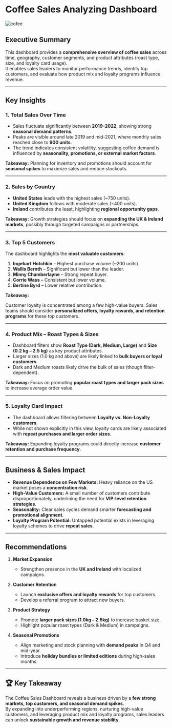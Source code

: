 # Coffee Sales Analyzing Dashboard

![cofee](https://github.com/user-attachments/assets/dbf9d88e-6962-46db-8c61-eb32376577f1)

##  Executive Summary  
This dashboard provides a **comprehensive overview of coffee sales** across time, geography, customer segments, and product attributes (roast type, size, and loyalty card usage).  
It enables sales leaders to monitor performance trends, identify top customers, and evaluate how product mix and loyalty programs influence revenue.  

---

## Key Insights  

### 1. Total Sales Over Time  
- Sales fluctuate significantly between **2019–2022**, showing strong **seasonal demand patterns**.  
- Peaks are visible around late 2019 and mid-2021, where monthly sales reached close to **900 units**.  
- The trend indicates consistent volatility, suggesting coffee demand is influenced by **seasonality, promotions, or external market factors**.  

 **Takeaway:** Planning for inventory and promotions should account for **seasonal spikes** to maximize sales and reduce stockouts.  

---

### 2. Sales by Country  
- **United States** leads with the highest sales (~750 units).  
- **United Kingdom** follows with moderate sales (~400 units).  
- **Ireland** contributes the least, highlighting **regional opportunity gaps**.  

**Takeaway:** Growth strategies should focus on **expanding the UK & Ireland markets**, possibly through targeted campaigns or partnerships.  

---

### 3. Top 5 Customers  
The dashboard highlights the **most valuable customers**:  
1. **Ingebart Hotchkin** – Highest purchase volume (~200 units).  
2. **Wallis Bernth** – Significant but lower than the leader.  
3. **Minny Chamberlayne** – Strong repeat buyer.  
4. **Corrie Wass** – Consistent but lower volume.  
5. **Bertine Byrd** – Lower relative contribution.  

**Takeaway:** 

Customer loyalty is concentrated among a few high-value buyers. Sales teams should consider **personalized offers, loyalty rewards, and retention programs** for these top customers.  

---

### 4. Product Mix – Roast Types & Sizes  
- Dashboard filters show **Roast Type (Dark, Medium, Large)** and **Size (0.2 kg – 2.5 kg)** as key product attributes.  
- Larger sizes (1.0 kg and above) are likely linked to **bulk buyers or loyal customers**.  
- Dark and Medium roasts likely drive the bulk of sales (though filter-dependent).  

**Takeaway:** Focus on promoting **popular roast types and larger pack sizes** to increase average order value.  

---

### 5. Loyalty Card Impact  
- The dashboard allows filtering between **Loyalty vs. Non-Loyalty customers**.  
- While not shown explicitly in this view, loyalty cards are likely associated with **repeat purchases and larger order sizes**.  

**Takeaway:** Expanding loyalty programs could directly increase **customer retention and purchase frequency**.  

---

##  Business & Sales Impact  

- **Revenue Dependence on Few Markets:** Heavy reliance on the US market poses a **concentration risk**.  
- **High-Value Customers:** A small number of customers contribute disproportionately, underlining the need for **VIP-level retention strategies**.  
- **Seasonality:** Clear sales cycles demand smarter **forecasting and promotional alignment**.  
- **Loyalty Program Potential:** Untapped potential exists in leveraging loyalty schemes to drive **repeat sales**.  

---

## Recommendations  

1. **Market Expansion**  
   - Strengthen presence in the **UK and Ireland** with localized campaigns.  

2. **Customer Retention**  
   - Launch **exclusive offers and loyalty rewards** for top customers.  
   - Develop a referral program to attract new buyers.  

3. **Product Strategy**  
   - Promote **larger pack sizes (1.0kg – 2.5kg)** to increase basket size.  
   - Highlight popular roast types (Dark & Medium) in campaigns.  

4. **Seasonal Promotions**  
   - Align marketing and stock planning with **demand peaks** in Q4 and mid-year.  
   - Introduce **holiday bundles or limited editions** during high-sales months.  

---

## 🏆 Key Takeaway  
The Coffee Sales Dashboard reveals a business driven by a **few strong markets, top customers, and seasonal demand spikes**.  
By expanding into underperforming regions, nurturing high-value customers, and leveraging product mix and loyalty programs, sales leaders can unlock **sustainable growth and revenue stability**.  

